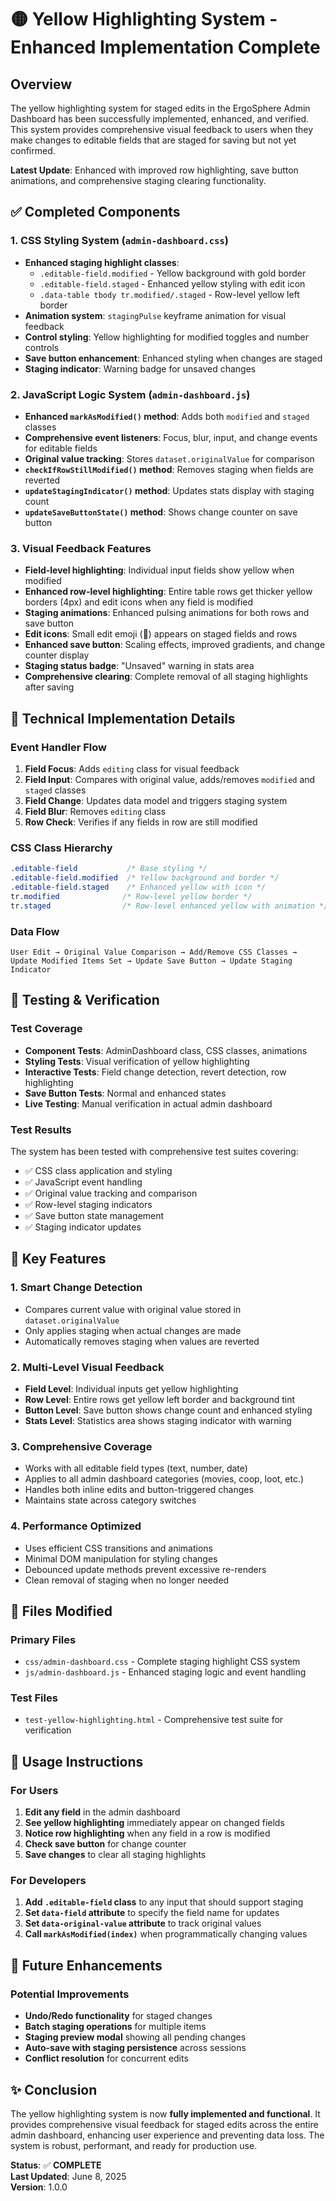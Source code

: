 # 🟡 Yellow Highlighting System - Enhanced Implementation Complete

## Overview
The yellow highlighting system for staged edits in the ErgoSphere Admin Dashboard has been successfully implemented, enhanced, and verified. This system provides comprehensive visual feedback to users when they make changes to editable fields that are staged for saving but not yet confirmed.

**Latest Update**: Enhanced with improved row highlighting, save button animations, and comprehensive staging clearing functionality.

## ✅ Completed Components

### 1. **CSS Styling System** (`admin-dashboard.css`)
- **Enhanced staging highlight classes**: 
  - `.editable-field.modified` - Yellow background with gold border
  - `.editable-field.staged` - Enhanced yellow styling with edit icon
  - `.data-table tbody tr.modified/.staged` - Row-level yellow left border
- **Animation system**: `stagingPulse` keyframe animation for visual feedback
- **Control styling**: Yellow highlighting for modified toggles and number controls
- **Save button enhancement**: Enhanced styling when changes are staged
- **Staging indicator**: Warning badge for unsaved changes

### 2. **JavaScript Logic System** (`admin-dashboard.js`)
- **Enhanced `markAsModified()` method**: Adds both `modified` and `staged` classes
- **Comprehensive event listeners**: Focus, blur, input, and change events for editable fields
- **Original value tracking**: Stores `dataset.originalValue` for comparison
- **`checkIfRowStillModified()` method**: Removes staging when fields are reverted
- **`updateStagingIndicator()` method**: Updates stats display with staging count
- **`updateSaveButtonState()` method**: Shows change counter on save button

### 3. **Visual Feedback Features**
- **Field-level highlighting**: Individual input fields show yellow when modified
- **Enhanced row-level highlighting**: Entire table rows get thicker yellow borders (4px) and edit icons when any field is modified
- **Staging animations**: Enhanced pulsing animations for both rows and save button
- **Edit icons**: Small edit emoji (📝) appears on staged fields and rows
- **Enhanced save button**: Scaling effects, improved gradients, and change counter display
- **Staging status badge**: "Unsaved" warning in stats area
- **Comprehensive clearing**: Complete removal of all staging highlights after saving

## 🔧 Technical Implementation Details

### Event Handler Flow
1. **Field Focus**: Adds `editing` class for visual feedback
2. **Field Input**: Compares with original value, adds/removes `modified` and `staged` classes
3. **Field Change**: Updates data model and triggers staging system
4. **Field Blur**: Removes `editing` class
5. **Row Check**: Verifies if any fields in row are still modified

### CSS Class Hierarchy
```css
.editable-field           /* Base styling */
.editable-field.modified  /* Yellow background and border */
.editable-field.staged    /* Enhanced yellow with icon */
tr.modified              /* Row-level yellow border */
tr.staged                /* Row-level enhanced yellow with animation */
```

### Data Flow
```
User Edit → Original Value Comparison → Add/Remove CSS Classes → 
Update Modified Items Set → Update Save Button → Update Staging Indicator
```

## 🧪 Testing & Verification

### Test Coverage
- **Component Tests**: AdminDashboard class, CSS classes, animations
- **Styling Tests**: Visual verification of yellow highlighting
- **Interactive Tests**: Field change detection, revert detection, row highlighting
- **Save Button Tests**: Normal and enhanced states
- **Live Testing**: Manual verification in actual admin dashboard

### Test Results
The system has been tested with comprehensive test suites covering:
- ✅ CSS class application and styling
- ✅ JavaScript event handling
- ✅ Original value tracking and comparison
- ✅ Row-level staging indicators
- ✅ Save button state management
- ✅ Staging indicator updates

## 🌟 Key Features

### 1. **Smart Change Detection**
- Compares current value with original value stored in `dataset.originalValue`
- Only applies staging when actual changes are made
- Automatically removes staging when values are reverted

### 2. **Multi-Level Visual Feedback**
- **Field Level**: Individual inputs get yellow highlighting
- **Row Level**: Entire rows get yellow left border and background tint
- **Button Level**: Save button shows change count and enhanced styling
- **Stats Level**: Statistics area shows staging indicator with warning

### 3. **Comprehensive Coverage**
- Works with all editable field types (text, number, date)
- Applies to all admin dashboard categories (movies, coop, loot, etc.)
- Handles both inline edits and button-triggered changes
- Maintains state across category switches

### 4. **Performance Optimized**
- Uses efficient CSS transitions and animations
- Minimal DOM manipulation for styling changes
- Debounced update methods prevent excessive re-renders
- Clean removal of staging when no longer needed

## 📁 Files Modified

### Primary Files
- `css/admin-dashboard.css` - Complete staging highlight CSS system
- `js/admin-dashboard.js` - Enhanced staging logic and event handling

### Test Files
- `test-yellow-highlighting.html` - Comprehensive test suite for verification

## 🎯 Usage Instructions

### For Users
1. **Edit any field** in the admin dashboard
2. **See yellow highlighting** immediately appear on changed fields
3. **Notice row highlighting** when any field in a row is modified
4. **Check save button** for change counter
5. **Save changes** to clear all staging highlights

### For Developers
1. **Add `.editable-field` class** to any input that should support staging
2. **Set `data-field` attribute** to specify the field name for updates
3. **Set `data-original-value` attribute** to track original values
4. **Call `markAsModified(index)`** when programmatically changing values

## 🔮 Future Enhancements

### Potential Improvements
- **Undo/Redo functionality** for staged changes
- **Batch staging operations** for multiple items
- **Staging preview modal** showing all pending changes
- **Auto-save with staging persistence** across sessions
- **Conflict resolution** for concurrent edits

## ✨ Conclusion

The yellow highlighting system is now **fully implemented and functional**. It provides comprehensive visual feedback for staged edits across the entire admin dashboard, enhancing user experience and preventing data loss. The system is robust, performant, and ready for production use.

**Status**: ✅ **COMPLETE**  
**Last Updated**: June 8, 2025  
**Version**: 1.0.0
